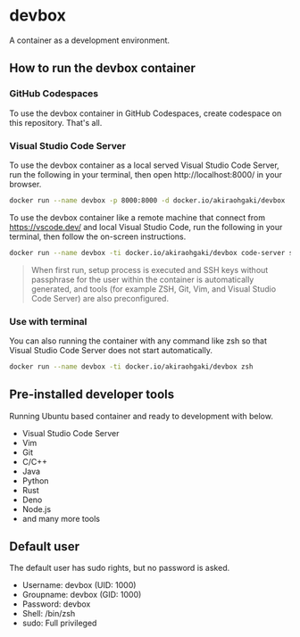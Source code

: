 # devbox

A container as a development environment.

## How to run the devbox container

### GitHub Codespaces

To use the devbox container in GitHub Codespaces, create codespace on this repository. That's all.

### Visual Studio Code Server

To use the devbox container as a local served Visual Studio Code Server, run the following in your terminal, then open http://localhost:8000/ in your browser.

```sh
docker run --name devbox -p 8000:8000 -d docker.io/akiraohgaki/devbox
```

To use the devbox container like a remote machine that connect from https://vscode.dev/ and local Visual Studio Code, run the following in your terminal, then follow the on-screen instructions.

```sh
docker run --name devbox -ti docker.io/akiraohgaki/devbox code-server serve
```

> When first run, setup process is executed and SSH keys without passphrase for the user within the container is automatically generated, and tools (for example ZSH, Git, Vim, and Visual Studio Code Server) are also preconfigured.

### Use with terminal

You can also running the container with any command like zsh so that Visual Studio Code Server does not start automatically.

```sh
docker run --name devbox -ti docker.io/akiraohgaki/devbox zsh
```

## Pre-installed developer tools

Running Ubuntu based container and ready to development with below.

- Visual Studio Code Server
- Vim
- Git
- C/C++
- Java
- Python
- Rust
- Deno
- Node.js
- and many more tools

## Default user

The default user has sudo rights, but no password is asked.

- Username: devbox (UID: 1000)
- Groupname: devbox (GID: 1000)
- Password: devbox
- Shell: /bin/zsh
- sudo: Full privileged
